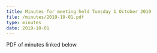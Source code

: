 ```yaml
---
title: Minutes for meeting held Tuesday 1 October 2019
file: /minutes/2019-10-01.pdf
type: minutes
date: 2019-10-01
---
```


PDF of minutes linked below.
